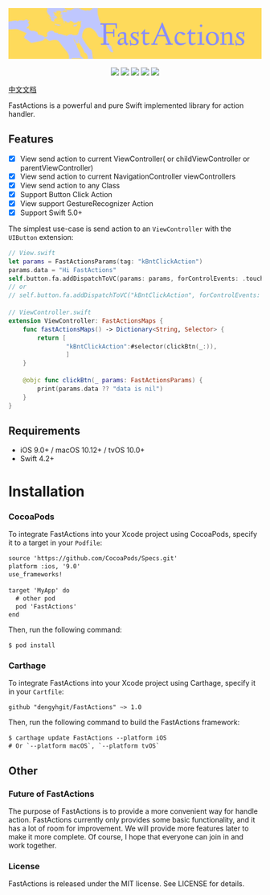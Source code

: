 ![FastAction](https://github.com/dengyhgit/FastActions/blob/master/images/FastActions.png?raw=true)

<p align="center">
<a href="https://travis-ci.org/dengyhgit/FastActions"><img src="https://img.shields.io/travis/dengyhgit/FastActions/master.svg"></a>
<a href="https://github.com/Carthage/Carthage/"><img src="https://img.shields.io/badge/Carthage-compatible-4BC51D.svg?style=flat"></a>
<a href="https://github.com/dengyhgit/FastActions/"><img src="https://img.shields.io/cocoapods/v/FastActions.svg?style=flat"></a>
<a href="https://github.com/dengyhgit/FastActions"><img src="https://img.shields.io/cocoapods/l/FastActions.svg?style=flat"></a>
<a href="https://github.com/dengyhgit/FastActions/"><img src="https://img.shields.io/cocoapods/p/FastActions.svg?style=flat"></a>
</p>


[中文文档](https://github.com/dengyhgit/FastActions/blob/master/README-CN.md)

FastActions is a powerful and pure Swift implemented library for action handler.

## Features

- [x] View send action to current ViewController( or childViewController or parentViewController)
- [x] View send action to current NavigationController viewControllers
- [x] View send action to any Class
- [x] Support Button Click Action
- [x] View support GestureRecognizer Action
- [x] Support Swift 5.0+

The simplest use-case is send action to an `ViewController` with the `UIButton` extension:

```swift
// View.swift
let params = FastActionsParams(tag: "kBntClickAction")
params.data = "Hi FastActions"
self.button.fa.addDispatchToVC(params: params, forControlEvents: .touchUpInside)
// or
// self.button.fa.addDispatchToVC("kBntClickAction", forControlEvents: .touchUpInside)

// ViewController.swift
extension ViewController: FastActionsMaps {
    func fastActionsMaps() -> Dictionary<String, Selector> {
        return [
                "kBntClickAction":#selector(clickBtn(_:)),
                ]
    }
    
    @objc func clickBtn(_ params: FastActionsParams) {
        print(params.data ?? "data is nil")
    }
}
```

## Requirements

- iOS 9.0+ / macOS 10.12+ / tvOS 10.0+
- Swift 4.2+

# Installation

### CocoaPods

To integrate FastActions into your Xcode project using CocoaPods, specify it to a target in your `Podfile`:

```
source 'https://github.com/CocoaPods/Specs.git'
platform :ios, '9.0'
use_frameworks!

target 'MyApp' do
  # other pod
  pod 'FastActions'
end
```

Then, run the following command:

```
$ pod install
```

### Carthage

To integrate FastActions into your Xcode project using Carthage, specify it in your `Cartfile`:

```
github "dengyhgit/FastActions" ~> 1.0
```

Then, run the following command to build the FastActions framework:

```
$ carthage update FastActions --platform iOS
# Or `--platform macOS`, `--platform tvOS`
```

## Other

### Future of FastActions

The purpose of FastActions is to provide a more convenient way for handle action. FastActions currently only provides some basic functionality, and it has a lot of room for improvement. We will provide more features later to make it more complete. Of course, I hope that everyone can join in and work together. 

### License

FastActions is released under the MIT license. See LICENSE for details.

